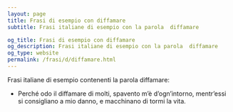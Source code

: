 ```yaml
---
layout: page
title: Frasi di esempio con diffamare 
subtitle: Frasi italiane di esempio con la parola  diffamare

og_title: Frasi di esempio con diffamare 
og_description: Frasi italiane di esempio con la parola  diffamare
og_type: website
permalink: /frasi/d/diffamare.html
---
```


Frasi italiane di esempio contenenti la parola diffamare:


- Perché odo il diffamare di molti, spavento m’è d’ogn’intorno, mentr’essi si consigliano a mio danno, e macchinano di tormi la vita.
